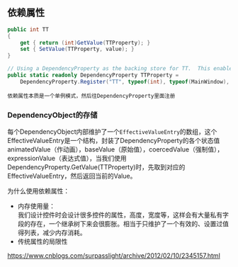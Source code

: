 ## 依赖属性
```C#
public int TT
{
    get { return (int)GetValue(TTProperty); }
    set { SetValue(TTProperty, value); }
}

// Using a DependencyProperty as the backing store for TT.  This enables animation, styling, binding, etc...
public static readonly DependencyProperty TTProperty =
    DependencyProperty.Register("TT", typeof(int), typeof(MainWindow), new PropertyMetadata(0));
```
`依赖属性本质是一个单例模式，然后往DependencyProperty里面注册`  
### DependencyObject的存储
每个DependencyObject内部维护了一个`EffectiveValueEntry`的数组，这个EffectiveValueEntry是一个结构，封装了DependencyProperty的各个状态值animatedValue（作动画），baseValue（原始值），coercedValue（强制值），expressionValue（表达式值），当我们使用DependencyProperty.GetValue(TTProperty)时，先取到对应的EffectiveValueEntry，然后返回当前的Value。

为什么使用依赖属性：
- 内存使用量：  
    我们设计控件时会设计很多控件的属性，高度，宽度等，这样会有大量私有字段的存在，一个继承树下来会很膨胀。相当于只维护了一个有效的、设置过值得列表，减少内存消耗。
- 传统属性的局限性

https://www.cnblogs.com/surpasslight/archive/2012/02/10/2345157.html